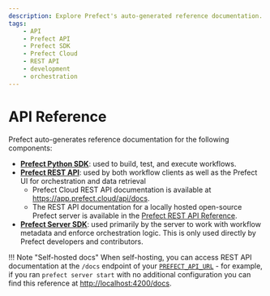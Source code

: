```yaml
---
description: Explore Prefect's auto-generated reference documentation.
tags:
    - API
    - Prefect API
    - Prefect SDK
    - Prefect Cloud
    - REST API
    - development
    - orchestration
---
```


# API Reference

Prefect auto-generates reference documentation for the following components:

- **[Prefect Python SDK](/api-ref/python/)**: used to build, test, and execute workflows.
- **[Prefect REST API](/api-ref/rest-api/)**: used by both workflow clients as well as the Prefect UI for orchestration and data retrieval
  - Prefect Cloud REST API documentation is available at <a href="https://app.prefect.cloud/api/docs" target="_blank">https://app.prefect.cloud/api/docs</a>.
  - The REST API documentation for a locally hosted open-source Prefect server is available in the [Prefect REST API Reference](/api-ref/rest-api-reference/).
- **[Prefect Server SDK](/api-ref/server/)**: used primarily by the server to work with workflow metadata and enforce orchestration logic. This is only used directly by Prefect developers and contributors.

!!! Note "Self-hosted docs"
    When self-hosting, you can access REST API documentation at the `/docs` endpoint of your [`PREFECT_API_URL`](/concepts/settings/#prefect_api_url) - for example, if you ran `prefect server start` with no additional configuration you can find this reference at <a href="http://localhost:4200/docs" target="_blank">http://localhost:4200/docs</a>.
